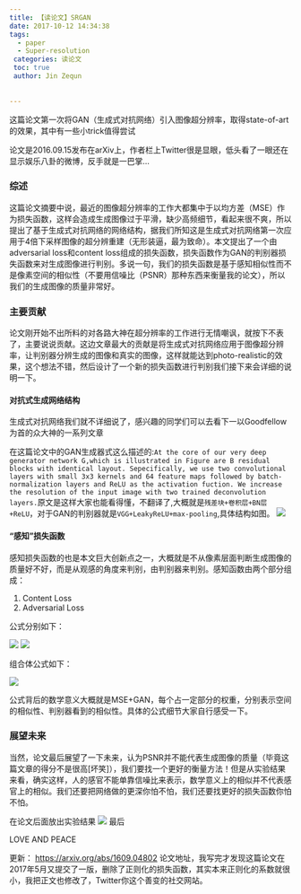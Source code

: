 ```yaml
---
title: 【读论文】SRGAN
date: 2017-10-12 14:34:38
tags:
  - paper
  - Super-resolution
 categories: 读论文
 toc: true
 author: Jin Zequn
 
 
---
```

这篇论文第一次将GAN（生成式对抗网络）引入图像超分辨率，取得state-of-art的效果，其中有一些小trick值得尝试

<!--more-->

论文是2016.09.15发布在arXiv上，作者栏上Twitter很是显眼，低头看了一眼还在显示娱乐八卦的微博，反手就是一巴掌…


### 综述
这篇论文摘要中说，最近的图像超分辨率的工作大都集中于以均方差（MSE）作为损失函数，这样会造成生成图像过于平滑，缺少高频细节，看起来很不爽，所以提出了基于生成式对抗网络的网络结构，据我们所知这是生成式对抗网络第一次应用于4倍下采样图像的超分辨重建（无形装逼，最为致命）。本文提出了一个由adversarial loss和content loss组成的损失函数，损失函数作为GAN的判别器损失函数来对生成图像进行判别。多说一句，我们的损失函数是基于感知相似性而不是像素空间的相似性（不要用信噪比（PSNR）那种东西来衡量我的论文），所以我们的生成图像的质量非常好。
### 主要贡献 
论文刚开始不出所料的对各路大神在超分辨率的工作进行无情嘲讽，就按下不表了，主要说说贡献。这边文章最大的贡献是将生成式对抗网络应用于图像超分辨率，让判别器分辨生成的图像和真实的图像，这样就能达到photo-realistic的效果，这个想法不错，然后设计了一个新的损失函数进行判别我们接下来会详细的说明一下。
#### 对抗式生成网络结构
生成式对抗网络我们就不详细说了，感兴趣的同学们可以去看下一以Goodfellow为首的众大神的一系列文章

在这篇论文中的GAN生成器式这么描述的:`At the core of our very deep generator network G,which is illustrated in Figure are B residual blocks with identical layout. Sepecifically, we use two convolutional layers with small 3x3 kernels and 64 feature maps followed by batch-normalization layers and ReLU as the activation fuction. We increase the resolution of the input image with two trained deconvolution layers.`原文是这样大家也能看得懂，不翻译了,大概就是`残差块+卷积层+BN层+ReLU`，对于GAN的判别器就是`VGG+LeakyReLU+max-pooling`,具体结构如图。
![](/The-understand-of-SRGAN/1.png)
#### “感知”损失函数

感知损失函数的也是本文巨大创新点之一，大概就是不从像素层面判断生成图像的质量好不好，而是从观感的角度来判别，由判别器来判别。感知函数由两个部分组成：
1. Content Loss
2. Adversarial Loss

公式分别如下：

![](/The-understand-of-SRGAN/4.png)
![](/The-understand-of-SRGAN/5.png)

组合体公式如下：

![](/The-understand-of-SRGAN/6.png)

公式背后的数学意义大概就是MSE+GAN，每个占一定部分的权重，分别表示空间的相似性、判别器看到的相似性。具体的公式细节大家自行感受一下。
### 展望未来
当然，论文最后展望了一下未来，认为PSNR并不能代表生成图像的质量（毕竟这篇文章的得分不是很高[坏笑]），我们要找一个更好的衡量方法！但是从实验结果来看，确实这样，人的感官不能单靠信噪比来表示，数学意义上的相似并不代表感官上的相似。我们还要把网络做的更深你怕不怕，我们还要找更好的损失函数你怕不怕。

在论文后面放出实验结果
![](/The-understand-of-SRGAN/3.png)
最后

LOVE AND PEACE


更新：
https://arxiv.org/abs/1609.04802 论文地址，我写完才发现这篇论文在2017年5月又提交了一版，删除了正则化的损失函数，其实本来正则化的系数就很小，我把正文也修改了，Twitter你这个善变的社交网站。